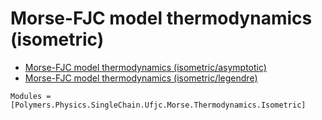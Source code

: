# Morse-FJC model thermodynamics (isometric)

  * [Morse-FJC model thermodynamics (isometric/asymptotic)](../../../../../asymptotic)
  * [Morse-FJC model thermodynamics (isometric/legendre)](../../../../../legendre)

```@autodocs
Modules = [Polymers.Physics.SingleChain.Ufjc.Morse.Thermodynamics.Isometric]
```

